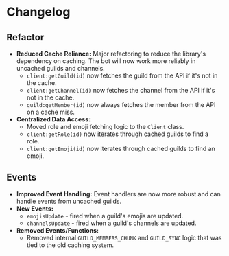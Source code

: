 # Changelog

## Refactor

- **Reduced Cache Reliance:** Major refactoring to reduce the library's dependency on caching. The bot will now work more reliably in uncached guilds and channels.
    - `client:getGuild(id)` now fetches the guild from the API if it's not in the cache.
    - `client:getChannel(id)` now fetches the channel from the API if it's not in the cache.
    - `guild:getMember(id)` now always fetches the member from the API on a cache miss.
- **Centralized Data Access:**
    - Moved role and emoji fetching logic to the `Client` class.
    - `client:getRole(id)` now iterates through cached guilds to find a role.
    - `client:getEmoji(id)` now iterates through cached guilds to find an emoji.

## Events

- **Improved Event Handling:** Event handlers are now more robust and can handle events from uncached guilds.
- **New Events:**
    - `emojisUpdate` - fired when a guild's emojis are updated.
    - `channelsUpdate` - fired when a guild's channels are updated.
- **Removed Events/Functions:**
    - Removed internal `GUILD_MEMBERS_CHUNK` and `GUILD_SYNC` logic that was tied to the old caching system.
